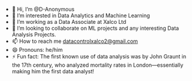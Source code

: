 - 👋 Hi, I’m @D-Anonymous
- 👀 I’m interested in Data Analytics and Machine Learning
- 🌱 I’m working as a Data Associate at Xalco Ltd
- 💞️ I’m looking to collaborate on ML projects and any interesting Data Analysis Projects.
- 📫 How to reach me datacontrolxalco2@gmail.com
- 😄 Pronouns: he/him
- ⚡ Fun fact: The first known use of data analysis was by John Graunt in the 17th century, who analyzed mortality rates in London—essentially making him the first data analyst!

<!---
D-Anonymous/D-Anonymous is a ✨ special ✨ repository because its `README.md` (this file) appears on your GitHub profile.
You can click the Preview link to take a look at your changes.
--->
